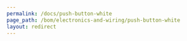 ```yaml
---
permalink: /docs/push-button-white
page_path: /bom/electronics-and-wiring/push-button-white
layout: redirect
---
```



